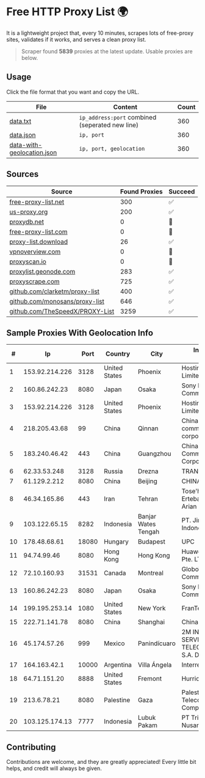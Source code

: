 
# Free HTTP Proxy List 🌍

It is a lightweight project that, every 10 minutes, scrapes lots of free-proxy sites, validates if it works, and serves a clean proxy list.


> Scraper found **5839** proxies at the latest update. Usable proxies are below.

## Usage

Click the file format that you want and copy the URL.


|File|Content|Count|
|----|-------|-----|
|[data.txt](https://raw.githubusercontent.com/themiralay/Proxy-List-World/master/data.txt)|`ip_address:port` combined (seperated new line)|360|
|[data.json](https://raw.githubusercontent.com/themiralay/Proxy-List-World/master/data.json)|`ip, port`|360|
|[data-with-geolocation.json](https://raw.githubusercontent.com/themiralay/Proxy-List-World/master/data-with-geolocation.json)|`ip, port, geolocation`|360|

## Sources

|Source|Found Proxies|Succeed|
|------|-------------|-------|
|[free-proxy-list.net](https://free-proxy-list.net)|300|✅|
|[us-proxy.org](https://www.us-proxy.org)|200|✅|
|[proxydb.net](http://proxydb.net)|0|🚫|
|[free-proxy-list.com](https://free-proxy-list.com/?page=&port=&type%5B%5D=http&type%5B%5D=https&up_time=0&search=Search)|0|🚫|
|[proxy-list.download](https://www.proxy-list.download/HTTP)|26|✅|
|[vpnoverview.com](https://vpnoverview.com/privacy/anonymous-browsing/free-proxy-servers)|0|🚫|
|[proxyscan.io](https://www.proxyscan.io)|0|🚫|
|[proxylist.geonode.com](https://proxylist.geonode.com/api/proxy-list?limit=300&page=1&sort_by=lastChecked&sort_type=desc&protocols=http,https)|283|✅|
|[proxyscrape.com](https://api.proxyscrape.com/v2/?request=displayproxies&protocol=http&timeout=10000&country=all&ssl=all&anonymity=all)|725|✅|
|[github.com/clarketm/proxy-list](https://raw.githubusercontent.com/clarketm/proxy-list/master/proxy-list-raw.txt)|400|✅|
|[github.com/monosans/proxy-list](https://raw.githubusercontent.com/monosans/proxy-list/main/proxies/http.txt)|646|✅|
|[github.com/TheSpeedX/PROXY-List](https://raw.githubusercontent.com/TheSpeedX/PROXY-List/master/http.txt)|3259|✅|


## Sample Proxies With Geolocation Info

|#|Ip|Port|Country|City|Internet Service Provider|
|-|--|----|-------|----|-------------------------|
|1|153.92.214.226|3128|United States|Phoenix|Hostinger International Limited|
|2|160.86.242.23|8080|Japan|Osaka|Sony Network Communications Inc|
|3|153.92.214.226|3128|United States|Phoenix|Hostinger International Limited|
|4|218.205.43.68|99|China|Qinnan|China Mobile communications corporation|
|5|183.240.46.42|443|China|Guangzhou|China Mobile Communications Corporation|
|6|62.33.53.248|3128|Russia|Drezna|TRANS-TELECOM|
|7|61.129.2.212|8080|China|Beijing|CHINANET|
|8|46.34.165.86|443|Iran|Tehran|Tose'h Fanavari Ertebabat Pasargad Arian Co. PJS|
|9|103.122.65.15|8282|Indonesia|Banjar Wates Tengah|PT. Jinom Network Indonesia|
|10|178.48.68.61|18080|Hungary|Budapest|UPC|
|11|94.74.99.46|8080|Hong Kong|Hong Kong|Huawei International Pte. LTD|
|12|72.10.160.93|31531|Canada|Montreal|GloboTech Communications|
|13|160.86.242.23|8080|Japan|Osaka|Sony Network Communications Inc|
|14|199.195.253.14|1080|United States|New York|FranTech Solutions|
|15|222.71.141.78|8080|China|Shanghai|China Telecom (Group)|
|16|45.174.57.26|999|Mexico|Panindícuaro|2M INGENIERIA Y SERVICIOS EN TELECOMUNICACIONES S.A. DE C.V|
|17|164.163.42.1|10000|Argentina|Villa Ángela|Interret Villa Angela SRL|
|18|64.71.151.20|8888|United States|Fremont|Hurricane Electric LLC|
|19|213.6.78.21|8080|Palestine|Gaza|Palestine Telecommunications Company|
|20|103.125.174.13|7777|Indonesia|Lubuk Pakam|PT Trinity Teknologi Nusantara|



## Contributing

Contributions are welcome, and they are greatly appreciated! Every
little bit helps, and credit will always be given.

